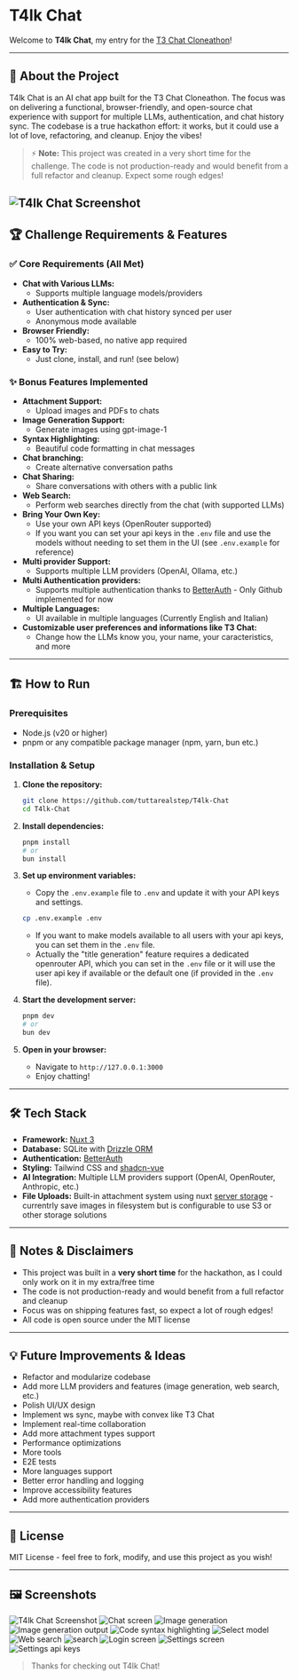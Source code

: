 # T4lk Chat

Welcome to **T4lk Chat**, my entry for the [T3 Chat Cloneathon](https://cloneathon.t3.chat/)!

---

## 🚀 About the Project

T4lk Chat is an AI chat app built for the T3 Chat Cloneathon. The focus was on delivering a functional, browser-friendly, and open-source chat experience with support for multiple LLMs, authentication, and chat history sync. The codebase is a true hackathon effort: it works, but it could use a lot of love, refactoring, and cleanup. Enjoy the vibes!

> ⚡ **Note:** This project was created in a very short time for the challenge. The code is not production-ready and would benefit from a full refactor and cleanup. Expect some rough edges!

![T4lk Chat Screenshot](./docs/assets/t4lk_chat.png)
---

## 🏆 Challenge Requirements & Features

### ✅ Core Requirements (All Met)

- **Chat with Various LLMs:**
  - Supports multiple language models/providers
- **Authentication & Sync:**
  - User authentication with chat history synced per user
  - Anonymous mode available
- **Browser Friendly:**
  - 100% web-based, no native app required
- **Easy to Try:**
  - Just clone, install, and run! (see below)

### ✨ Bonus Features Implemented

- **Attachment Support:**
  - Upload images and PDFs to chats
- **Image Generation Support:**
  - Generate images using gpt-image-1
- **Syntax Highlighting:**
  - Beautiful code formatting in chat messages
- **Chat branching:**
  - Create alternative conversation paths
- **Chat Sharing:**
  - Share conversations with others with a public link
- **Web Search:**
  - Perform web searches directly from the chat (with supported LLMs)
- **Bring Your Own Key:**
  - Use your own API keys (OpenRouter supported)
  - If you want you can set your api keys in the `.env` file and use the models without needing to set them in the UI (see `.env.example` for reference)
- **Multi provider Support:**
  - Supports multiple LLM providers (OpenAI, Ollama, etc.)
- **Multi Authentication providers:**
  - Supports multiple authentication thanks to [BetterAuth](https://github.com/better-auth/better-auth) - Only Github implemented for now
- **Multiple Languages:**
  - UI available in multiple languages (Currently English and Italian)
- **Customizable user preferences and informations like T3 Chat:**
  - Change how the LLMs know you, your name, your caracteristics, and more

---

## 🏗️ How to Run

### Prerequisites

- Node.js (v20 or higher)
- pnpm or any compatible package manager (npm, yarn, bun etc.)

### Installation & Setup

1. **Clone the repository:**

   ```bash
   git clone https://github.com/tuttarealstep/T4lk-Chat
   cd T4lk-Chat
   ```

2. **Install dependencies:**

   ```bash
   pnpm install
   # or
   bun install
   ```

3. **Set up environment variables:**

   - Copy the `.env.example` file to `.env` and update it with your API keys and settings.

   ```bash
   cp .env.example .env
   ```

   - If you want to make models available to all users with your api keys, you can set them in the `.env` file.
   - Actually the "title generation" feature requires a dedicated openrouter API, which you can set in the `.env` file or it will use the user api key if available or the default one (if provided in the `.env` file).

4. **Start the development server:**

   ```bash
   pnpm dev
   # or
   bun dev
   ```

5. **Open in your browser:**
   - Navigate to `http://127.0.0.1:3000`
   - Enjoy chatting!

---

## 🛠️ Tech Stack

- **Framework:** [Nuxt 3](https://nuxt.com)
- **Database:** SQLite with [Drizzle ORM](https://github.com/drizzle-team/drizzle-orm)
- **Authentication:** [BetterAuth](https://github.com/better-auth/better-auth)
- **Styling:** Tailwind CSS and [shadcn-vue](https://github.com/unovue/shadcn-vue)
- **AI Integration:** Multiple LLM providers support (OpenAI, OpenRouter, Anthropic, etc.)
- **File Uploads:** Built-in attachment system using nuxt [server storage](https://nuxt.com/docs/guide/directory-structure/server#server-storage) - currentrly save images in filesystem but is configurable to use S3 or other storage solutions

---

## 📝 Notes & Disclaimers

- This project was built in a **very short time** for the hackathon, as I could only work on it in my extra/free time
- The code is not production-ready and would benefit from a full refactor and cleanup
- Focus was on shipping features fast, so expect a lot of rough edges!
- All code is open source under the MIT license

---

## 💡 Future Improvements & Ideas

- Refactor and modularize codebase
- Add more LLM providers and features (image generation, web search, etc.)
- Polish UI/UX design
- Implement ws sync, maybe with convex like T3 Chat
- Implement real-time collaboration
- Add more attachment types support
- Performance optimizations
- More tools
- E2E tests
- More languages support
- Better error handling and logging
- Improve accessibility features
- Add more authentication providers

---

## 📜 License

MIT License - feel free to fork, modify, and use this project as you wish!

---

## 🖼️ Screenshots
![T4lk Chat Screenshot](./docs/assets/t4lk_chat.png)
![Chat screen](./docs/assets/chat.png)
![Image generation](./docs/assets/image_generation_1.png)
![Image generation output](./docs/assets/image_generation_2.png)
![Code syntax highlighting](./docs/assets/code_syntax.png)
![Select model](./docs/assets/select_model.png)
![Web search](./docs/assets/web_search.png)
![search](./docs/assets/search.png)
![Login screen](./docs/assets/login.png)
![Settings screen](./docs/assets/settings_customization.png)
![Settings api keys](./docs/assets/settings_api_keys.png)

> Thanks for checking out T4lk Chat!

